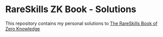 # RareSkills ZK Book - Solutions
This repository contains my personal solutions to [The RareSkills Book of Zero Knowledge](https://www.rareskills.io/zk-book)
